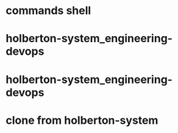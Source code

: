 # commands shell
# holberton-system_engineering-devops
# holberton-system_engineering-devops
# clone from  holberton-system